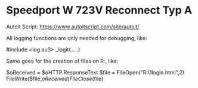 # Speedport W 723V Reconnect Typ A
Autoit Script: https://www.autoitscript.com/site/autoit/

All logging functions are only needed for debugging, like:

  #include <log.au3>
_logit(.....)


Same goes for the creation of files on R:\, like:

$oReceived = $oHTTP.ResponseText
$file = FileOpen("R:\1login.html",2)
FileWrite($file,$oReceived)
FileClose($file)
